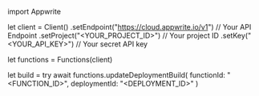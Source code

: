 import Appwrite

let client = Client()
    .setEndpoint("https://cloud.appwrite.io/v1") // Your API Endpoint
    .setProject("<YOUR_PROJECT_ID>") // Your project ID
    .setKey("<YOUR_API_KEY>") // Your secret API key

let functions = Functions(client)

let build = try await functions.updateDeploymentBuild(
    functionId: "<FUNCTION_ID>",
    deploymentId: "<DEPLOYMENT_ID>"
)

